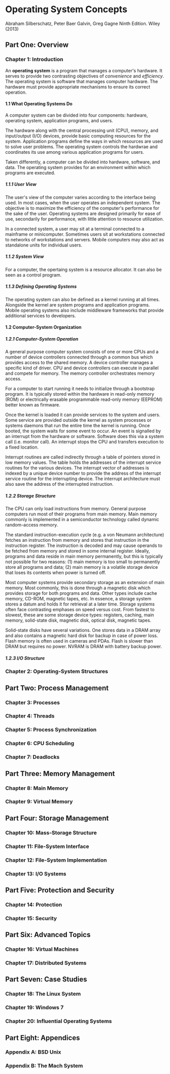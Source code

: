 # Operating System Concepts
Abraham Silberschatz, Peter Baer Galvin, Greg Gagne
Ninth Edition. Wiley (2013)

## Part One: Overview
### Chapter 1: Introduction

An **operating system** is a program that manages a computer's hardware. It serves to provide two contrasting objectives of *convenience* and *efficiency*. The operating system is software that manages computer hardware. The hardware must provide appropriate mechanisms to ensure its correct operation.

#### 1.1 What Operating Systems Do ####

A computer system can be divided into four components: hardware, operating system, application programs, and users.

The hardware along with the central processing unit (CPU), memory, and input/output (I/O) devices, provide basic computing resources for the system. Application programs define the ways in which resources are used to solve user problems. The operating system controls the hardwrae and coordinates its use among various application programs for users.

Taken differently, a computer can be divided into hardware, software, and data. The operating system provides for an environment within which programs are executed.

##### 1.1.1 User View #####

The user's view of the computer varies according to the interface being used. In most cases, when the user operates an independent system. The objective is to maximize the efficiency of the computer's performance for the sake of the user. Operating systems are designed primarily for ease of use, secondarily for performance, with little attention to resource utilization.

In a connected system, a user may sit at a terminal connected to a mainframe or minicomputer. Sometimes users sit at workstations connected to networks of workstations and servers. Mobile computers may also act as standalone units for individual users.

##### 1.1.2 System View #####

For a computer, the opertaing system is a resource allocator. It can also be seen as a control program.

##### 1.1.3 Defining Operating Systems #####

The operating system can also be defined as a kernel running at all times. Alongside the kernel are system programs and application programs. Mobile operating systems also include middleware frameworks that provide additional services to developers.

#### 1.2 Computer-System Organization ####
##### 1.2.1 Computer-System Operation #####

A general purpose computer system consists of one or more CPUs and a number of device controllers connected through a common bus which provides access to the shared memory. A device controller manages a specific kind of driver. CPU and device controllers can execute in parallel and compete for memory. The memory controller orchestrates memory access.

For a computer to start running it needs to initialize through a bootstrap program. It is typically stored within the hardware in read-only memory (ROM) or electrically erasable programmable read-only memory (EEPROM) better known as firmware.

Once the kernel is loaded it can provide services to the system and users. Some service are provided outside the kernel as system processes or systems daemons that run the entire time the kernel is running. Once booted, the system waits for some event to occur. An event is signalled by an interrupt from the hardware or software. Software does this via a system call (i.e. monitor call). An interrupt stops the CPU and transfers execution to a fixed location.

Interrupt routines are called indirectly through  a table of pointers stored in low memory values. The table holds the addresses of the interrupt service routines for the various devices. The interrupt vector of addresses is indexed by a unique device number to provide the address of the interrupt service routine for the interrupting device. The interrupt architecture must also save the address of the interrupted instruction.

##### 1.2.2 Storage Structure #####

The CPU can only load instructions from memory. General purpose computers run most of their programs from main memory. Main memory commonly is implemented in a semiconductor technology called dynamic random-access memory.

The standard instruction-execution cycle (e.g. a von Neumann architecture) fetches an instruction from memory and stores that instruction in the instruction register. The instruction is decoded and may cause operands to be fetched from memory and stored in some internal register. Ideally, programs and data reside in main memory permanently, but this is typically not possible for two reasons: (1) main memory is too small to permanently store all programs and data; (2) main memory is a volatile storage device that loses its contents when power is turned off.

Most computer systems provide secondary storage as an extension of main memory. Most commonly, this is done through a magnetic disk which provides storage for both programs and data. Other types include cache memory, CD-ROM, magnetic tapes, etc. In essence, a storage system stores a datum and holds it for retrieval at a later time. Storage systems often face contrasting emphases on speed versus cost. From fastest to slowest, these are some storage device types: registers, caching, main memory, solid-state disk, magnetic disk, optical disk, magnetic tapes.

Solid-state disks have several variations. One stores data in a DRAM array and also contains a magnetic hard disk for backup in case of power loss. Flash memory is often used in cameras and PDAs. Flash is slower than DRAM but requires no power. NVRAM is DRAM with battery backup power.

##### 1.2.3 I/O Structure #####

### Chapter 2: Operating-System Structures

## Part Two: Process Management
### Chapter 3: Processes
### Chapter 4: Threads
### Chapter 5: Process Synchronization
### Chapter 6: CPU Scheduling
### Chapter 7: Deadlocks

## Part Three: Memory Management
### Chapter 8: Main Memory
### Chapter 9: Virtual Memory

## Part Four: Storage Management
### Chapter 10: Mass-Storage Structure 
### Chapter 11: File-System Interface
### Chapter 12: File-System Implementation
### Chapter 13: I/O Systems

## Part Five: Protection and Security
### Chapter 14: Protection
### Chapter 15: Security

## Part Six: Advanced Topics
### Chapter 16: Virtual Machines
### Chapter 17: Distributed Systems

## Part Seven: Case Studies
### Chapter 18: The Linux System
### Chapter 19: Windows 7 
### Chapter 20: Influential Operating Systems

## Part Eight: Appendices
### Appendix A: BSD Unix
### Appendix B: The Mach System
